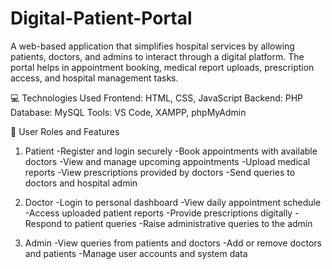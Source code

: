 # Digital-Patient-Portal

A web-based application that simplifies hospital services by allowing patients, doctors, and admins to interact through a digital platform. The portal helps in appointment booking, medical report uploads, prescription access, and hospital management tasks.

💻 Technologies Used
Frontend: HTML, CSS, JavaScript
Backend: PHP
Database: MySQL
Tools: VS Code, XAMPP, phpMyAdmin

👥 User Roles and Features
1. Patient
-Register and login securely
-Book appointments with available doctors
-View and manage upcoming appointments
-Upload medical reports
-View prescriptions provided by doctors
-Send queries to doctors and hospital admin

2. Doctor
-Login to personal dashboard
-View daily appointment schedule
-Access uploaded patient reports
-Provide prescriptions digitally
-Respond to patient queries
-Raise administrative queries to the admin

3. Admin
-View queries from patients and doctors
-Add or remove doctors and patients
-Manage user accounts and system data

